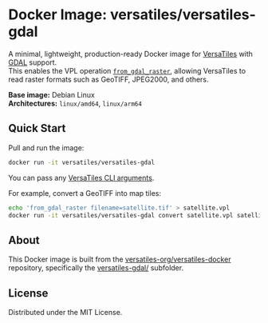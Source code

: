 # Docker Image: versatiles/versatiles-gdal


A minimal, lightweight, production-ready Docker image for [VersaTiles](https://github.com/versatiles-org/versatiles-rs) with [GDAL](https://gdal.org/) support.  
This enables the VPL operation [`from_gdal_raster`](https://github.com/versatiles-org/versatiles-rs/tree/main/versatiles_pipeline#from_gdal_raster), allowing VersaTiles to read raster formats such as GeoTIFF, JPEG2000, and others.

**Base image:** Debian Linux  
**Architectures:** `linux/amd64`, `linux/arm64`

## Quick Start

Pull and run the image:

```sh
docker run -it versatiles/versatiles-gdal
```

You can pass any [VersaTiles CLI arguments](https://github.com/versatiles-org/versatiles-rs?tab=readme-ov-file#usage).

For example, convert a GeoTIFF into map tiles:
```sh
echo 'from_gdal_raster filename=satellite.tif' > satellite.vpl
docker run -it versatiles/versatiles-gdal convert satellite.vpl satellite.versatiles
```

## About

This Docker image is built from the [versatiles-org/versatiles-docker](https://github.com/versatiles-org/versatiles-docker) repository, specifically the [versatiles-gdal/](https://github.com/versatiles-org/versatiles-docker/tree/main/versatiles-gdal) subfolder.

## License

Distributed under the MIT License.